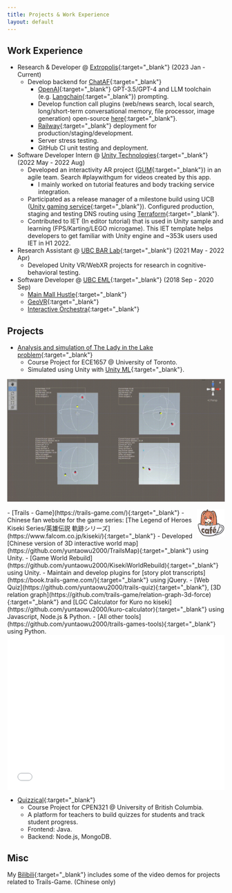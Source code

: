 ```yaml
---
title: Projects & Work Experience
layout: default
---
```


## Work Experience
- Research & Developer @ [Extropolis](https://extropolis.ai/){:target="_blank"} (2023 Jan - Current)
  - Develop backend for [ChatAF](https://extropolis.ai/chataf/){:target="_blank"}
    - [OpenAI](https://openai.com/){:target="_blank"} GPT-3.5/GPT-4 and LLM toolchain (e.g. [Langchain](https://docs.langchain.com/docs/){:target="_blank"}) prompting.
    - Develop function call plugins (web/news search, local search, long/short-term conversational memory, file processor, image generation) open-source [here](https://github.com/extropolis/ChatBE-plugins){:target="_blank"}.
    - [Railway](https://railway.app/){:target="_blank"} deployment for production/staging/development.
    - Server stress testing.
    - GitHub CI unit testing and deployment.
- Software Developer Intern @ [<i class="fa-brands fa-unity"></i> Unity Technologies](https://unity.com/){:target="_blank"} (2022 May - 2022 Aug)
  - Developed an interactivity AR project ([GUM](https://create.unity.com/gum){:target="_blank"}) in an agile team. Search #playwithgum for videos created by this app.
    - I mainly worked on tutorial features and body tracking service integration.
  - Participated as a release manager of a milestone build using UCB ([Unity gaming service](https://unity.com/solutions/gaming-services){:target="_blank"}). Configured production, staging and testing DNS routing using [Terraform](https://www.terraform.io/){:target="_blank"}.
  - Contributed to IET (In editor tutorial) that is used in Unity sample and learning (FPS/Karting/LEGO microgame). This IET template helps developers to get familiar with Unity engine and ~353k users used IET in H1 2022.
- Research Assistant @ [UBC BAR Lab](https://barlab.psych.ubc.ca/){:target="_blank"} (2021 May - 2022 Apr)
  - Developed Unity VR/WebXR projects for research in cognitive-behavioral testing.
- Software Developer @ [UBC EML](https://eml.ubc.ca/){:target="_blank"} (2018 Sep - 2020 Sep)
  - [Main Mall Hustle](https://eml.ubc.ca/projects/main-mall-hustle/){:target="_blank"}
  - [GeoVR](https://eml.ubc.ca/projects/geography-vr/){:target="_blank"}
  - [Interactive Orchestra](https://eml.ubc.ca/projects/interactive-orchestra/){:target="_blank"}

## Projects
- [Analysis and simulation of The Lady in the Lake problem](https://github.com/yuntaowu2000/RL-training){:target="_blank"}
  - Course Project for ECE1657 @ University of Toronto.
  - Simulated using Unity with [Unity ML](https://unity.com/products/machine-learning-agents){:target="_blank"}.

[![animation gif](./img/RL.gif)](./img/RL.gif)

<img src="img/logo.png" align="right" width="64px" class="img-right-align"/>
- [Trails - Game](https://trails-game.com/){:target="_blank"}
  - Chinese fan website for the game series: [The Legend of Heroes Kiseki Series/英雄伝説 軌跡シリーズ](https://www.falcom.co.jp/kiseki/){:target="_blank"}
  - Developed [Chinese version of 3D interactive world map](https://github.com/yuntaowu2000/TrailsMap){:target="_blank"} using Unity.
  - [Game World Rebuild](https://github.com/yuntaowu2000/KisekiWorldRebuild){:target="_blank"} using Unity.
  - Maintain and develop plugins for [story plot transcripts](https://book.trails-game.com/){:target="_blank"} using jQuery.
  - [Web Quiz](https://github.com/yuntaowu2000/trails-quiz){:target="_blank"}, [3D relation graph](https://github.com/trails-game/relation-graph-3d-force){:target="_blank"} and [LGC Calculator for Kuro no kiseki](https://github.com/yuntaowu2000/kuro-calculator){:target="_blank"} using Javascript, Node.js & Python.
  - [All other tools](https://github.com/yuntaowu2000/trails-games-tools){:target="_blank"} using Python.
<br clear="left"/>

<iframe center src="//player.bilibili.com/player.html?aid=985491660&bvid=BV12t4y1L7qX&cid=828676037&page=1" scrolling="no" frameborder="no" framespacing="0" allowfullscreen="true" width="100%" height="360px" style="display:block;"></iframe>

- [Quizzical](https://github.com/yuntaowu2000/CPEN321-Quizzical){:target="_blank"}
  - Course Project for CPEN321 @ University of British Columbia.
  - A platform for teachers to build quizzes for students and track student progress.
  - Frontend: Java.
  - Backend: Node.js, MongoDB.

## Misc

My [<i class="fa-brands fa-bilibili"></i> Bilibili](https://space.bilibili.com/392143020){:target="_blank"} includes some of the video demos for projects related to Trails-Game. (Chinese only)
